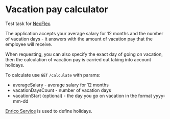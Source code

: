 # Vacation pay calculator

Test task for [NeoFlex](https://edu.neoflex.ru/).

<p> The application accepts your average salary for 12 months and the number of vacation days - it answers with the amount of vacation pay that the employee will receive. </p>
<p> When requesting, you can also specify the exact day of going on vacation, then the calculation of vacation pay is carried out taking into account holidays. </p>

To calculate use `GET` `/calculate` with params:
* averageSalary - average salary for 12 months
* vacationDaysCount - number of vacation days
* vacationStart (optional) - the day you go on vacation in the format yyyy-mm-dd

[Enrico Service](https://kayaposoft.com/enrico/) is used to define holidays.